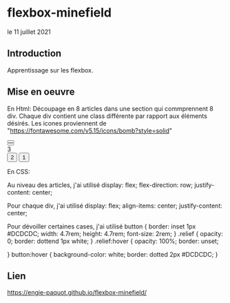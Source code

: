 # flexbox-minefield

le 11 juillet 2021

## Introduction

Apprentissage sur les flexbox.

## Mise en oeuvre

En Html:
Découpage en 8 articles dans une section qui commprennent 8 div.
Chaque div contient une class différente par rapport aux éléments désirés.
Les icones proviennent de "https://fontawesome.com/v5.15/icons/bomb?style=solid"

<article class="ligne7">
        <button><div class="relief"></div></button>
        <div class="bombe"><i class="fas fa-bomb"></i></div>
        <div class="bombe"><i class="fas fa-bomb"></i></div>
        <div class="bombe"><i class="fas fa-bomb"></i></div>
        <button><div class="relief"></div></button>
        <div class="trois">3</div>
        <button><div class="relief">2</div></button>
        <button><div class="relief">1</div></button>
    </article>

En CSS:

Au niveau des articles, j'ai utilisé display: flex;
                                     flex-direction: row;
                                     justify-content: center;

Pour chaque div, j'ai utilisé       display: flex;
                                    align-items: center;
                                    justify-content: center;

Pour dévoiller certaines cases, j'ai utilisé 
button {
    border: inset 1px #DCDCDC;
    width: 4.7rem;
    height: 4.7rem;
    font-size: 2rem;
}
.relief {
    opacity: 0;
    border: dottend 1px white;
}
.relief:hover {
    opacity: 100%;
    border: unset;

}
button:hover {
    background-color: white;
    border: dotted 2px #DCDCDC;
}

## Lien 

https://engie-paquot.github.io/flexbox-minefield/

